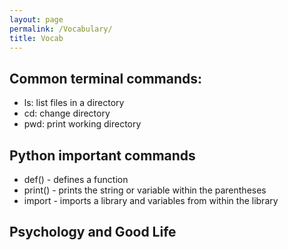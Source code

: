 ```yaml
---
layout: page
permalink: /Vocabulary/
title: Vocab
--- 
```


## Common terminal commands:

- ls: list files in a directory
- cd: change directory
- pwd: print working directory


## Python important commands

- def() - defines a function
- print() - prints the string or variable within the parentheses
- import - imports a library and variables from within the library


## Psychology and Good Life